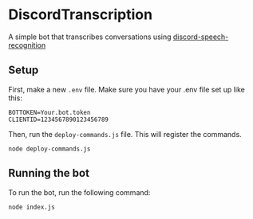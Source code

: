 # DiscordTranscription 

A simple bot that transcribes conversations using [discord-speech-recognition](https://www.npmjs.com/package/discord-speech-recognition)

## Setup

First, make a new `.env` file. Make sure you have your .env file set up like this:

```dotenv
BOTTOKEN=Your.bot.token
CLIENTID=1234567890123456789
```

Then, run the `deploy-commands.js` file. This will register the commands.
```
node deploy-commands.js
```

## Running the bot
To run the bot, run the following command:
```
node index.js
```